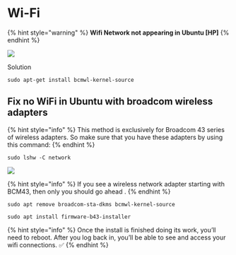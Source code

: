# Wi-Fi

{% hint style="warning" %}
 **Wifi Network not appearing in Ubuntu \[HP\]**
{% endhint %}

![](../.gitbook/assets/15178-women-no-internet-wifi-off-data-off%20%281%29.gif)

Solution

```text
sudo apt-get install bcmwl-kernel-source 
```

##  Fix no WiFi in Ubuntu with broadcom wireless adapters

{% hint style="info" %}
This method is exclusively for Broadcom 43 series of wireless adapters. So make sure that you have these adapters by using this command:
{% endhint %}

```text
sudo lshw -C network
```

![](../.gitbook/assets/20210705_162317.jpg)

{% hint style="info" %}
If you see a wireless network adapter starting with BCM43, then only you should go ahead .
{% endhint %}

```text
sudo apt remove broadcom-sta-dkms bcmwl-kernel-source
```

```text
sudo apt install firmware-b43-installer
```

{% hint style="info" %}
Once the install is finished doing its work, you’ll need to reboot. After you log back in, you’ll be able to see and access your wifi connections. ✅ 
{% endhint %}

